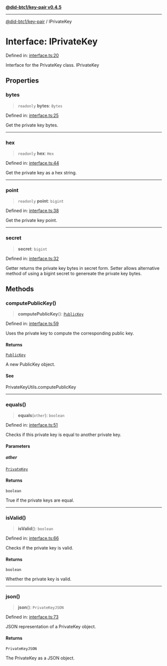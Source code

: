 [**@did-btc1/key-pair v0.4.5**](../README.md)

***

[@did-btc1/key-pair](../globals.md) / IPrivateKey

# Interface: IPrivateKey

Defined in: [interface.ts:20](https://github.com/jintekc/did-btc1-js/blob/af332da7c0dbfaa226d4a59473507b446d34322b/packages/key-pair/src/interface.ts#L20)

Interface for the PrivateKey class.
 IPrivateKey

## Properties

### bytes

> `readonly` **bytes**: `Bytes`

Defined in: [interface.ts:25](https://github.com/jintekc/did-btc1-js/blob/af332da7c0dbfaa226d4a59473507b446d34322b/packages/key-pair/src/interface.ts#L25)

Get the private key bytes.

***

### hex

> `readonly` **hex**: `Hex`

Defined in: [interface.ts:44](https://github.com/jintekc/did-btc1-js/blob/af332da7c0dbfaa226d4a59473507b446d34322b/packages/key-pair/src/interface.ts#L44)

Get the private key as a hex string.

***

### point

> `readonly` **point**: `bigint`

Defined in: [interface.ts:38](https://github.com/jintekc/did-btc1-js/blob/af332da7c0dbfaa226d4a59473507b446d34322b/packages/key-pair/src/interface.ts#L38)

Get the private key point.

***

### secret

> **secret**: `bigint`

Defined in: [interface.ts:32](https://github.com/jintekc/did-btc1-js/blob/af332da7c0dbfaa226d4a59473507b446d34322b/packages/key-pair/src/interface.ts#L32)

Getter returns the private key bytes in secret form.
Setter allows alternative method of using a bigint secret to genereate the private key bytes.

## Methods

### computePublicKey()

> **computePublicKey**(): [`PublicKey`](../classes/PublicKey.md)

Defined in: [interface.ts:59](https://github.com/jintekc/did-btc1-js/blob/af332da7c0dbfaa226d4a59473507b446d34322b/packages/key-pair/src/interface.ts#L59)

Uses the private key to compute the corresponding public key.

#### Returns

[`PublicKey`](../classes/PublicKey.md)

A new PublicKey object.

#### See

PrivateKeyUtils.computePublicKey

***

### equals()

> **equals**(`other`): `boolean`

Defined in: [interface.ts:51](https://github.com/jintekc/did-btc1-js/blob/af332da7c0dbfaa226d4a59473507b446d34322b/packages/key-pair/src/interface.ts#L51)

Checks if this private key is equal to another private key.

#### Parameters

##### other

[`PrivateKey`](../classes/PrivateKey.md)

#### Returns

`boolean`

True if the private keys are equal.

***

### isValid()

> **isValid**(): `boolean`

Defined in: [interface.ts:66](https://github.com/jintekc/did-btc1-js/blob/af332da7c0dbfaa226d4a59473507b446d34322b/packages/key-pair/src/interface.ts#L66)

Checks if the private key is valid.

#### Returns

`boolean`

Whether the private key is valid.

***

### json()

> **json**(): `PrivateKeyJSON`

Defined in: [interface.ts:73](https://github.com/jintekc/did-btc1-js/blob/af332da7c0dbfaa226d4a59473507b446d34322b/packages/key-pair/src/interface.ts#L73)

JSON representation of a PrivateKey object.

#### Returns

`PrivateKeyJSON`

The PrivateKey as a JSON object.

